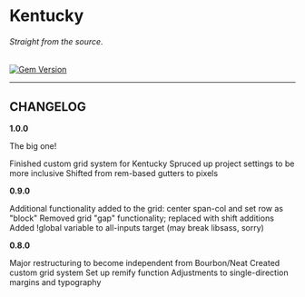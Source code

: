 # Kentucky
###### Straight from the source.

[![Gem Version](https://badge.fury.io/rb/kentucky.png)](http://badge.fury.io/rb/kentucky)

***

## CHANGELOG

**1.0.0**

The big one!

Finished custom grid system for Kentucky
Spruced up project settings to be more inclusive
Shifted from rem-based gutters to pixels

**0.9.0**

Additional functionality added to the grid: center span-col and set row as "block"
Removed grid "gap" functionality; replaced with shift additions
Added !global variable to all-inputs target (may break libsass, sorry)

**0.8.0**

Major restructuring to become independent from Bourbon/Neat
Created custom grid system
Set up remify function
Adjustments to single-direction margins and typography